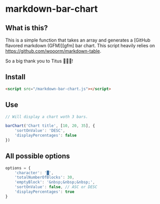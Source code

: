# markdown-bar-chart

## What is this?

This is a simple function that takes an array and generates a [GitHub flavored
markdown (GFM)][gfm] bar chart. This script heavily relies on https://github.com/wooorm/markdown-table. 

So a big thank you to Titus 🎉🎉🎉!   

## Install

```html
<script src="/markdown-bar-chart.js"></script>
```

## Use

```js
// Will display a chart woth 3 bars.

barChart('Chart title', [10, 20, 35], {
    'sortOnValue': 'DESC',
    'displayPercentages': false
})
```

## All possible options

```js
options = {
    'character': '█',
    'totalNumberOfBlocks': 30,
    'emptyBlock': '&nbsp;&nbsp;&nbsp;',
    'sortOnValue': false, // ASC or DESC
    'displayPercentages': true
}
```



